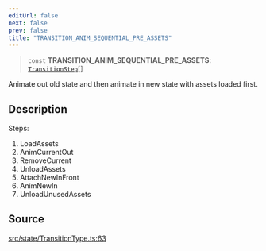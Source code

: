 ```yaml
---
editUrl: false
next: false
prev: false
title: "TRANSITION_ANIM_SEQUENTIAL_PRE_ASSETS"
---
```


> `const` **TRANSITION\_ANIM\_SEQUENTIAL\_PRE\_ASSETS**: [`TransitionStep`](/api/enumerations/transitionstep/)[]

Animate out old state and then animate in new state with assets loaded first.

## Description

Steps:
1. LoadAssets
2. AnimCurrentOut
3. RemoveCurrent
4. UnloadAssets
5. AttachNewInFront
6. AnimNewIn
7. UnloadUnusedAssets

## Source

[src/state/TransitionType.ts:63](https://github.com/relishinc/dill-pixel/blob/543438455c9a47928084300159416186c2aa1095/src/state/TransitionType.ts#L63)

